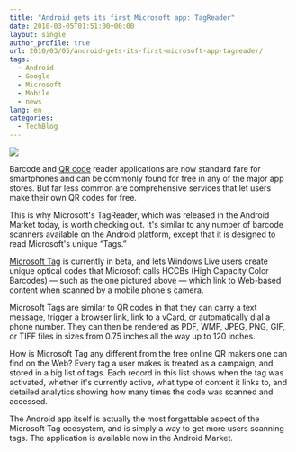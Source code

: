 ```yaml
---
title: "Android gets its first Microsoft app: TagReader"
date: 2010-03-05T01:51:00+00:00
layout: single
author_profile: true
url: 2010/03/05/android-gets-its-first-microsoft-app-tagreader/
tags:
  - Android
  - Google
  - Microsoft
  - Mobile
  - news
lang: en
categories: 
  - TechBlog
---
```

[![](http://1.bp.blogspot.com/_vaUVXcmC3OI/S5BcnbzN5uI/AAAAAAAABKc/5pcDdDQZWIo/s640/4622.jpg)](http://1.bp.blogspot.com/_vaUVXcmC3OI/S5BcnbzN5uI/AAAAAAAABKc/5pcDdDQZWIo/s1600-h/4622.jpg)

Barcode and [QR code](http://en.wikipedia.org/wiki/QR_Code) reader applications are now standard fare for smartphones and can be commonly found for free in any of the major app stores. But far less common are comprehensive services that let users make their own QR codes for free.

This is why Microsoft's TagReader, which was released in the Android Market today, is worth checking out. It's similar to any number of barcode scanners available on the Android platform, except that it is designed to read Microsoft's unique “Tags.”

[Microsoft Tag](http://tag.microsoft.com/) is currently in beta, and lets Windows Live users create unique optical codes that Microsoft calls HCCBs (High Capacity Color Barcodes) — such as the one pictured above — which link to Web-based content when scanned by a mobile phone's camera.

Microsoft Tags are similar to QR codes in that they can carry a text message, trigger a browser link, link to a vCard, or automatically dial a phone number. They can then be rendered as PDF, WMF, JPEG, PNG, GIF, or TIFF files in sizes from 0.75 inches all the way up to 120 inches.

How is Microsoft Tag any different from the free online QR makers one can find on the Web? Every tag a user makes is treated as a campaign, and stored in a big list of tags. Each record in this list shows when the tag was activated, whether it's currently active, what type of content it links to, and detailed analytics showing how many times the code was scanned and accessed.

The Android app itself is actually the most forgettable aspect of the Microsoft Tag ecosystem, and is simply a way to get more users scanning tags. The application is available now in the Android Market.